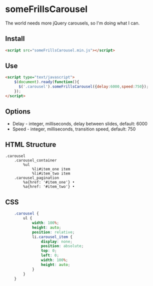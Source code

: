 someFrillsCarousel
==================

The world needs more jQuery carousels, so I'm doing what I can.

Install
-------

``` html
<script src="someFrillsCarousel.min.js"></script>
```

Use
---

``` html
<script type="text/javascript">
    $(document).ready(function(){ 
      $('.carousel').someFrillsCarousel({delay:6000,speed:750}); 
    });
</script> 
```

Options
-------
- Delay - integer, milliseconds, delay between slides, default: 6000
- Speed - integer, milliseconds, transition speed, default: 750 

HTML Structure 
--------------

``` haml
.carousel
	.carousel_container
		%ul
			%li#item_one item
			%li#item_two item
	.carousel_pagination
		%a{href: '#item_one'} •				
		%a{href: '#item_two'} •				
```

CSS
---

``` scss
	.carousel {
		ul {
			width: 100%;
			height: auto;
			position: relative;
			li.carousel_item {
				display: none;
				position: absolute;
				top: 0;
				left: 0;
				width: 100%;
				height: auto;
			}
		}
	}
```